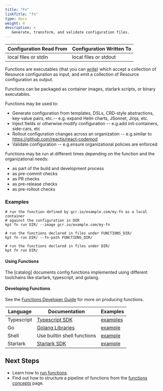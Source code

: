```yaml
---
title: "Fn"
linkTitle: "fn"
type: docs
weight: 4
description: >
   Generate, transform, and validate configuration files.
---
```


<!--mdtogo:Short
    Generate, transform, and validate configuration files.
-->

<!--mdtogo:Long-->

| Configuration Read From | Configuration Written To |
| ----------------------- | ------------------------ |
| local files or stdin    | local files or stdout    |

Functions are executables (that you can [write][Functions Developer Guide])
which accept a collection of Resource configuration as input, and emit a
collection of Resource configuration as output.

Functions can be packaged as container images, starlark scripts, or binary
executables.

<!--mdtogo-->

Functions may be used to:

- Generate configuration from templates, DSLs, CRD-style abstractions,
  key-value pairs, etc.-- e.g. expand Helm charts, JSonnet, Jinja, etc.
- Inject fields or otherwise modify configuration -- e.g.add init-containers,
  side-cars, etc
- Rollout configuration changes across an organization -- e.g.similar to
  <https://github.com/reactjs/react-codemod>
- Validate configuration -- e.g.ensure organizational policies are enforced

Functions may be run at different times depending on the function and
the organizational needs:

- as part of the build and development process
- as pre-commit checks
- as PR checks
- as pre-release checks
- as pre-rollout checks

### Examples

<!--mdtogo:Examples-->

```shell
# run the function defined by gcr.io/example.com/my-fn as a local container
# against the configuration in DIR
kpt fn run DIR/ --image gcr.io/example.com/my-fn
```

```shell
# run the functions declared in files under FUNCTIONS_DIR/
kpt fn run DIR/ --fn-path FUNCTIONS_DIR/
```

```shell
# run the functions declared in files under DIR/
kpt fn run DIR/
```

<!--mdtogo-->

#### Using Functions

The [catalog] documents config functions implemented using different toolchains
like starlark, typescript, and golang.

#### Developing Functions

See the [Functions Developer Guide] for more on producing functions.

| Language   | Documentation               | Examples                    |
| ---------- | --------------------------- | --------------------------- |
| Typescript | [Typescript SDK]            | [examples][sdk-ts-examples] |
| Go         | [Golang Libraries]          | [example][golang-example]   |
| Shell      | Use builtin shell functions | [example][shell-example]    |
| Starlark   | [Starlark SDK]              | [example][starlark-example] |

## Next Steps

- Learn how to [run functions].
- Find out how to structure a pipeline of functions from the
  [functions concepts] page.

[Functions Developer Guide]: https://kpt.dev#todo
[Typescript SDK]: https://kpt.dev#todo
[sdk-ts-examples]: https://github.com/GoogleContainerTools/kpt-functions-sdk/tree/master/ts/demo-functions/src/
[Golang Libraries]: https://kpt.dev#todo
[golang-example]: https://github.com/GoogleContainerTools/kpt-functions-catalog/tree/master/functions/go/set-namespace/
[shell-example]: https://github.com/kubernetes-sigs/kustomize/blob/master/functions/examples/template-heredoc-cockroachdb/image/cockroachdb-template.sh
[Starlark SDK]: https://kpt.dev#todo
[starlark-example]: https://github.com/GoogleContainerTools/kpt-functions-catalog/blob/master/functions/starlark/set_namespace.star
[run functions]: https://kpt.dev#todo
[functions concepts]: https://kpt.dev#todo
